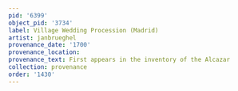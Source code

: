 ```yaml
---
pid: '6399'
object_pid: '3734'
label: Village Wedding Procession (Madrid)
artist: janbrueghel
provenance_date: '1700'
provenance_location:
provenance_text: First appears in the inventory of the Alcazar
collection: provenance
order: '1430'
---
```

